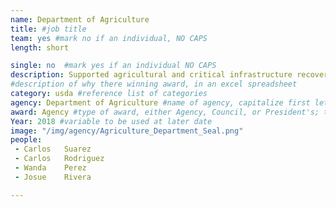```yaml
---
name: Department of Agriculture
title: #job title
team: yes #mark no if an individual, NO CAPS
length: short

single: no  #mark yes if an individual NO CAPS
description: Supported agricultural and critical infrastructure recovery in the wake of Hurricanes Irma and Maria. The team often worked seven days a week, in physically demanding environments, and found innovative ways to re-open 20 USDA offices and rapidly deliver USDA programs across Puerto Rico and US Virgin Islands.
#description of why there winning award, in an excel spreadsheet
category: usda #reference list of categories
agency: Department of Agriculture #name of agency, capitalize first letter of each name
award: Agency #type of award, either Agency, Council, or President's; this is case sensitive so make sure to match the options listed exactly. This section generates the format of the card
Year: 2018 #variable to be used at later date
image: "/img/agency/Agriculture_Department_Seal.png"
people:
 - Carlos	Suarez
 - Carlos	Rodriguez
 - Wanda	Perez
 - Josue	Rivera

---
```

